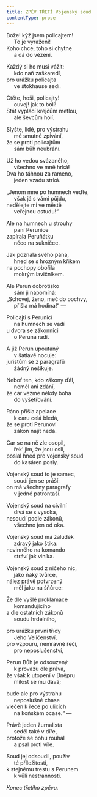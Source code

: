 ```yaml
---
title: ZPĚV TŘETÍ Vojenský soud
contentType: prose
---
```


Bože! kýž jsem policajtem!  
     To je vyražení!  
Koho chce, toho si chytne  
     a dá do vězení.

  

Každý si ho musí vážit:  
     kdo naň zaškaredí,  
pro urážku policajta  
     ve štokhause sedí.

  

Ctěte, hoši, policajty!  
     ouvej! jak to bolí!  
Stát vyplácí krejčům metlou,  
     ale ševcům holí.

  

Slyšte, lidé, pro výstrahu  
     mé smutné zpívání,  
že se proti policajtům  
     sám bůh neubrání.

  

Už ho vedou svázaného,  
     všechno ve mně hrká!  
Dva ho táhnou za rameno,  
     jeden vzadu strká.

  

„Jenom mne po humnech veďte,  
     však já s vámi půjdu,  
nedělejte mi ve městě  
     veřejnou ostudu!“

  

Ale na humnech u strouhy  
     paní Perunice  
zapírala Peruňátku  
     něco na sukničce.

  

Jak poznala svého pána,  
     hned se s hrozným křikem  
na pochopy obořila  
     mokrým lavičníkem.

  

Ale Perun dobrotisko  
     sám ji napomíná:  
„Schovej, ženo, meč do pochvy,  
     přišla má hodina!“ —

  

Policajti s Perunicí  
     na humnech se vadí  
u dvora se zákonníci  
     o Peruna radí.

  

A již Perun upoutaný  
     v šatlavě nocuje:  
juristům se z paragrafů  
     žádný nešikuje.

  

Neboť ten, kdo zákony ďál,  
     neměl ani zdání,  
že car vezme někdy boha  
     do vyšetřování.

  

Ráno přišla apelace  
     k caru celá bledá,  
že se proti Perunovi  
     zákon najít nedá.

  

Car se na ně zle osopil,  
     řek’ jim, že jsou osli,  
poslal hned pro vojenský soud  
     do kasáren posly.

  

Vojenský soud to je samec,  
     soudí jen se práší:  
on má všechny paragrafy  
     v jedné patrontaši.

  

Vojenský soud na civilní  
     dívá se s vysoka,  
nesoudí podle zákonů,  
     všechno jen od oka.

  

Vojenský soud má žaludek  
     zdravý jako štika:  
nevinného na komando  
     stráví jak viníka.

  

Vojenský soud z ničeho nic,  
     jako ňáký tvůrce,  
nález právě potvrzený  
     měl jako na šňůrce:

  

Že dle vyšlé proklamace  
     komandujícího  
a dle ostatních zákonů  
     soudu hrdelního,

  

pro urážku první třídy  
     Jeho Veličenství,  
pro vzpouru, nemravné řeči,  
     pro neposlušenství,

  

Perun Bůh je odsouzený  
     k provazu dle práva,  
že však k utopení v Dněpru  
     milost se mu dává;

  

bude ale pro výstrahu  
     neposlušné chase  
vlečen k řece po ulicích  
     na koňském ocase.“ —

  

Právě jeden žurnalista  
     seděl také v díře,  
protože se bohu rouhal  
     a psal proti víře.

  

Soud jej odsoudil, použiv  
     té příležitosti,  
k stejnému trestu s Perunem  
     k vůli nestrannosti.

  

_Konec třetího zpěvu._
